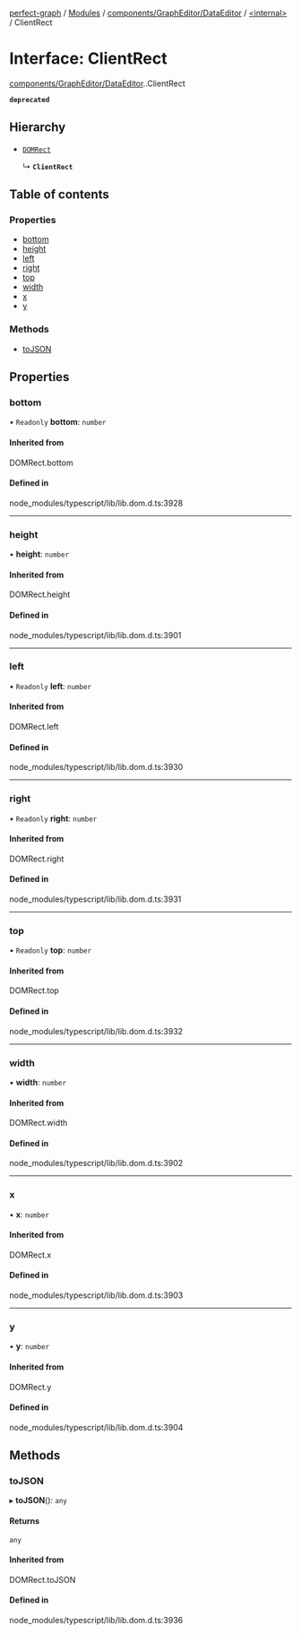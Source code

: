 [perfect-graph](../README.md) / [Modules](../modules.md) / [components/GraphEditor/DataEditor](../modules/components_GraphEditor_DataEditor.md) / [<internal\>](../modules/components_GraphEditor_DataEditor._internal_.md) / ClientRect

# Interface: ClientRect

[components/GraphEditor/DataEditor](../modules/components_GraphEditor_DataEditor.md).[<internal>](../modules/components_GraphEditor_DataEditor._internal_.md).ClientRect

**`deprecated`**

## Hierarchy

- [`DOMRect`](../modules/components_ClusterNodeContainer._internal_.md#domrect)

  ↳ **`ClientRect`**

## Table of contents

### Properties

- [bottom](components_GraphEditor_DataEditor._internal_.ClientRect.md#bottom)
- [height](components_GraphEditor_DataEditor._internal_.ClientRect.md#height)
- [left](components_GraphEditor_DataEditor._internal_.ClientRect.md#left)
- [right](components_GraphEditor_DataEditor._internal_.ClientRect.md#right)
- [top](components_GraphEditor_DataEditor._internal_.ClientRect.md#top)
- [width](components_GraphEditor_DataEditor._internal_.ClientRect.md#width)
- [x](components_GraphEditor_DataEditor._internal_.ClientRect.md#x)
- [y](components_GraphEditor_DataEditor._internal_.ClientRect.md#y)

### Methods

- [toJSON](components_GraphEditor_DataEditor._internal_.ClientRect.md#tojson)

## Properties

### bottom

• `Readonly` **bottom**: `number`

#### Inherited from

DOMRect.bottom

#### Defined in

node_modules/typescript/lib/lib.dom.d.ts:3928

___

### height

• **height**: `number`

#### Inherited from

DOMRect.height

#### Defined in

node_modules/typescript/lib/lib.dom.d.ts:3901

___

### left

• `Readonly` **left**: `number`

#### Inherited from

DOMRect.left

#### Defined in

node_modules/typescript/lib/lib.dom.d.ts:3930

___

### right

• `Readonly` **right**: `number`

#### Inherited from

DOMRect.right

#### Defined in

node_modules/typescript/lib/lib.dom.d.ts:3931

___

### top

• `Readonly` **top**: `number`

#### Inherited from

DOMRect.top

#### Defined in

node_modules/typescript/lib/lib.dom.d.ts:3932

___

### width

• **width**: `number`

#### Inherited from

DOMRect.width

#### Defined in

node_modules/typescript/lib/lib.dom.d.ts:3902

___

### x

• **x**: `number`

#### Inherited from

DOMRect.x

#### Defined in

node_modules/typescript/lib/lib.dom.d.ts:3903

___

### y

• **y**: `number`

#### Inherited from

DOMRect.y

#### Defined in

node_modules/typescript/lib/lib.dom.d.ts:3904

## Methods

### toJSON

▸ **toJSON**(): `any`

#### Returns

`any`

#### Inherited from

DOMRect.toJSON

#### Defined in

node_modules/typescript/lib/lib.dom.d.ts:3936
